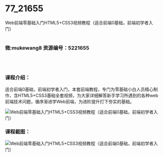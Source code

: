 # 77_21655
Web前端零基础入门HTML5+CSS3视频教程（适合前端0基础，前端初学者入门）
<br/></br>
<h3>微:mukewang8 资源编号：5221655</h3>
<br/></br>
<h3>课程介绍：</h3>
<p>适合前端0基础，前端初学者入门，本套前端教程，专门为零基础小白人员精心制作，含HTML5+CSS3基础全套视频，为大家详细解答新手学习所遇到的各种web前端技术问题，循序渐进学Web前端，为进阶提升打下夯实的基础。</p>
<p><img src="https://www.ko996.com/wp-content/uploads/img/2021/11/1-35-300x187.png" alt="Web前端零基础入门HTML5+CSS3视频教程（适合前端0基础，前端初学者入门）"></p>
<div class="info-desc">
<h3>课程截图：</h3>
<p><img src="https://www.ko996.com/wp-content/uploads/img/2021/11/2-33.png" alt="Web前端零基础入门HTML5+CSS3视频教程（适合前端0基础，前端初学者入门）"></p>


			
</div>
